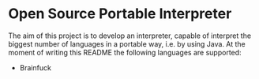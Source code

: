 <h1>Open Source Portable Interpreter</h1>
The aim of this project is to develop an interpreter, capable
of interpret the biggest number of languages in a portable way,
i.e. by using Java. At the moment of writing this README
the following languages are supported:
<ul>
    <li>Brainfuck</li>
</ul>
